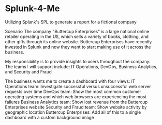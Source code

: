 # Splunk-4-Me
Utilizing Splunk's SPL to generate a report for a fictional company

Scenario
The company "Buttercup Enterprises" is a large national online retailer operating in the US, which sells a variety of books, clothing, and other gifts through its online website. Buttercup Enterprises have recently invested in Splunk and now they want to start making use of it across the business.

My responsibility is to provide insights to users throughout the company. The teams I will support include: IT Operations, DevOps, Business Analytics, and Security and Fraud

The business wants me to create a dashboard with four views:
  IT Operations team: Investigate successful versus unsuccessful web server requests over time
  DevOps team: Show the most common customer operating systems and which web browsers are experiencing the most failures
  Business Analytics team: Show lost revenue from the Buttercup Enterprises website
  Security and Fraud team: Show website activity by geographic location
  Buttercup Enterprises: Add all of this to a single dashboard with a custom background image 
